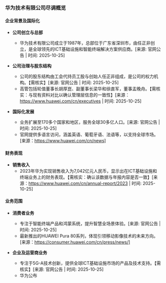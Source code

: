 ### 华为技术有限公司尽调概览

#### 企业背景及国际化

- **公司创立与总部**
  - 华为技术有限公司成立于1987年，总部位于广东省深圳市，由任正非创立，是全球领先的ICT基础设施和智能终端解决方案供应商。[来源: 官网公告 | 时间: 2025-10-25]

- **公司治理与股东结构**
  - 公司的股东结构由工会代持员工股与创始人任正非组成，是公司的权力机构。【需核实】[来源: 官网公告 | 时间: 2025-10-25]
  - 高管包括轮值董事长胡厚崑、副董事长梁华和徐直军，董事孟晚舟。【需核实：与现有资料对比以确认管理层信息的一致性】[来源：https://www.huawei.com/cn/executives | 时间: 2025-10-25]

- **国际化发展**
  - 业务扩展至170多个国家和地区，服务全球30多亿人口。[来源: 官网公告 | 时间: 2025-10-25]
  - 官网提供多语言访问，涵盖英语、葡萄牙语、法语等，以支持全球市场。[来源：https://www.huawei.com/cn/news]

#### 财务表现

- **销售收入**
  - 2023年华为实现销售收入为7,042亿元人民币，显示出在ICT基础设施和终端业务上的财务表现。【需核实：确认该数据与年报内容是否一致】[来源：https://www.huawei.com/cn/annual-report/2023 | 时间: 2025-10-25]

#### 业务范围

- **消费者业务**
  - 专注于智能终端产品和鸿蒙系统，提升智慧全场景体验。[来源: 官网公告 | 时间: 2025-10-25]
  - 最新推出的HUAWEI Pura 80系列，体现引领移动影像技术的未来方向。[来源：https://consumer.huawei.com/cn/press/news/]

- **企业及运营商业务**
  - 专注于5G-A技术创新，提供全球ICT基础设施市场的产品及技术支持。【需核实】[来源: 官网公告 | 时间: 2025-10-25]
  - 华为公布